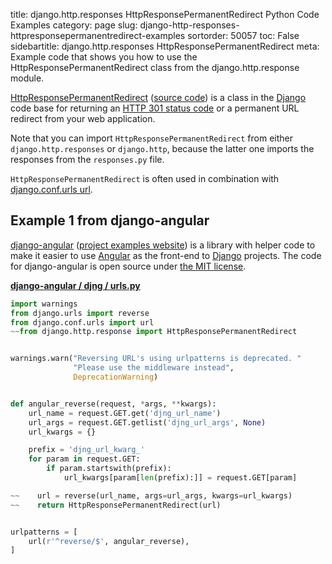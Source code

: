 title: django.http.responses HttpResponsePermanentRedirect Python Code Examples
category: page
slug: django-http-responses-httpresponsepermanentredirect-examples
sortorder: 50057
toc: False
sidebartitle: django.http.responses HttpResponsePermanentRedirect
meta: Example code that shows you how to use the HttpResponsePermanentRedirect class from the django.http.response module.


[HttpResponsePermanentRedirect](https://docs.djangoproject.com/en/dev/ref/request-response/#django.http.HttpResponsePermanentRedirect)
([source code](https://github.com/django/django/blob/master/django/http/response.py))
is a class in the [Django](/django.html) code base for returning an
[HTTP 301 status code](https://blog.hubspot.com/blog/tabid/6307/bid/7430/what-is-a-301-redirect-and-why-should-you-care.aspx)
or a permanent URL redirect from your web application.

Note that you can import `HttpResponsePermanentRedirect` from either
`django.http.responses` or `django.http`, because the latter one 
imports the responses from the `responses.py` file.

`HttpResponsePermanentRedirect` is often used in combination with
[django.conf.urls url](/django-conf-urls-url-examples.html).


## Example 1 from django-angular
[django-angular](https://github.com/jrief/django-angular) 
([project examples website](https://django-angular.awesto.com/classic_form/))
is a library with helper code to make it easier to use 
[Angular](/angular.html) as the front-end to [Django](/django.html) projects.
The code for django-angular is open source under
[the MIT license](https://github.com/jrief/django-angular/blob/master/LICENSE.txt).

[**django-angular / djng / urls.py**](https://github.com/jrief/django-angular/blob/master/djng/urls.py)

```python
import warnings
from django.urls import reverse
from django.conf.urls import url
~~from django.http.response import HttpResponsePermanentRedirect


warnings.warn("Reversing URL's using urlpatterns is deprecated. "
              "Please use the middleware instead",
              DeprecationWarning)


def angular_reverse(request, *args, **kwargs):
    url_name = request.GET.get('djng_url_name')
    url_args = request.GET.getlist('djng_url_args', None)
    url_kwargs = {}

    prefix = 'djng_url_kwarg_'
    for param in request.GET:
        if param.startswith(prefix):
            url_kwargs[param[len(prefix):]] = request.GET[param]

~~    url = reverse(url_name, args=url_args, kwargs=url_kwargs)
~~    return HttpResponsePermanentRedirect(url)


urlpatterns = [
    url(r'^reverse/$', angular_reverse),
]
```
